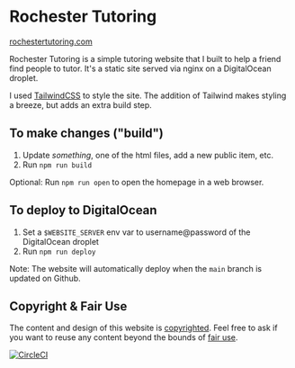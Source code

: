 # Rochester Tutoring

[rochestertutoring.com](https://rochestertutoring.com)

Rochester Tutoring is a simple tutoring website that I built to help a friend find people to tutor. It's a static
site served via nginx on a DigitalOcean droplet.

I used [TailwindCSS](https://tailwindcss.com) to style the site. The addition of Tailwind makes styling a breeze, but 
adds an extra build step. 


## To make changes ("build")

1. Update *something*, one of the html files, add a new public item, etc.
2. Run `npm run build`

Optional: 
Run `npm run open` to open the homepage in a web browser.


## To deploy to DigitalOcean

1. Set a `$WEBSITE_SERVER` env var to username@password of the DigitalOcean droplet
2. Run `npm run deploy`

Note:
The website will automatically deploy when the `main` branch is updated on Github.


## Copyright & Fair Use

The content and design of this website is [copyrighted](https://www.copyright.gov/help/faq/faq-general.html#mywork). Feel 
free to ask if you want to reuse any content beyond the bounds of [fair use](https://www.copyright.gov/fair-use/more-info.html).



[![CircleCI](https://circleci.com/gh/smeriwether/rochester_tutoring.svg?style=svg)](https://rochestertutoring.com)
